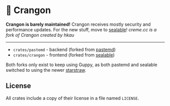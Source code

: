 # 🦐 Crangon

**Crangon is barely maintained!** Crangon receives mostly security and performance updates. For the new stuff, move to [sealable](https://github.com/hkauso/sealable)!
*creme.cc is a fork of Crangon created by hkau*
***

* `crates/pastemd` - backend (forked from [pastemd](https://docs.rs/pastemd))
* `crates/crangon` - frontend (forked from [sealable](https://github.com/hkauso/sealable))

Both forks only exist to keep using Guppy, as both pastemd and sealable switched to using the newer [starstraw](https://github.com/hkauso/starstraw).

## License

All crates include a copy of their license in a file named `LICENSE`.
